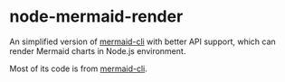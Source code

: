 # node-mermaid-render

An simplified version of [mermaid-cli](https://github.com/mermaid-js/mermaid-cli/) with better API support, which can render Mermaid charts in Node.js environment.

Most of its code is from [mermaid-cli](https://github.com/mermaid-js/mermaid-cli/).
